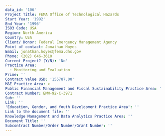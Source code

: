 ```yaml
---
data_id: '106'
Project Title: FEMA Office of Technological Hazards
Start Year: '1992'
End Year: '1996'
ISO3 Code: USA
Region: North America
Country: USA
Client/ Donor: Federal Emergency Management Agency
Point of contact: Jonathan Hoyes
Email: jonathan.hoyes@fema.dhs.gov
Phone: (202) 646-3610
Current Project? (Y/N): 'No'
Practice Area:
  - Monitoring and Evaluation
Prime: ''
Contract Value USD: '155787.00'
M&E Practice Area: x
Public Financial Management and Fiscal Sustainability Practice Area: ''
Contract Number: EMW-92-C-3971
Sub: ''
Link: ''
'Education, Gender, and Youth Development Practice Area': ''
Link to the document file: ''
Knowledge Management and Data Analytics Practice Area: ''
Document Title: ''
Subcontract Number/Order Number/Grant Number: ''
---
```

